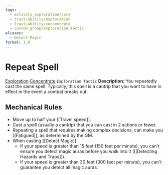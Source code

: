 ```yaml
---
tags:
  - activity_exploration/core
  - trait/ability/exploration
  - trait/ability/concentrate
  - custom_group/exploration_tactic
aliases:
  - Detect Magic
format: 1_0
---
```

# Repeat Spell

[Exploration](Exploration.md "Action & Ability Trait") [Concentrate](Concentrate.md "Action & Ability Trait") `Exploration Tactic`
**Description:** You repeatedly cast the same spell. Typically, this spell is a cantrip that you want to have in effect in the event a combat breaks out.

##  Mechanical Rules
 
- Move up to half your [[Travel speed]].
- Cast a spell (usually a cantrip) that you can cast in 2 actions or fewer. 
- Repeating a spell that requires making complex decisions, can make you [[Fatigued]], as determined by the GM.
- When casting [[Detect Magic]]:
	- If your speed is greater than 15 feet (150 feet per minute), you can't ensure you detect magic auras before you walk into it ([[Detecting Hazards and Traps]]).
	- If your speed is greater than 30 feet (300 feet per minute), you can't guarantee you detect all magic auras.